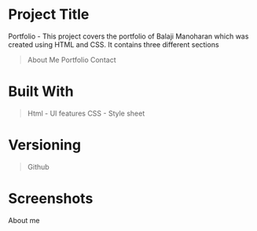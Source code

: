 # Project Title
Portfolio - This project covers the portfolio of Balaji Manoharan which was created using HTML and CSS. It contains three different sections 
> About Me
> Portfolio
> Contact 

# Built With
>Html - UI features
>CSS - Style sheet

# Versioning 
> Github

# Screenshots

About me








